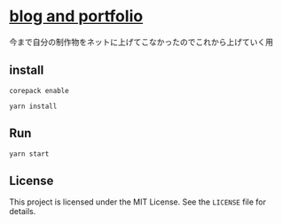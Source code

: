 # [blog and portfolio](https://rieogen.netlify.app)
今まで自分の制作物をネットに上げてこなかったのでこれから上げていく用


## install

```
corepack enable
```

```
yarn install
```

## Run

```
yarn start
```

## License

This project is licensed under the MIT License. See the `LICENSE` file for details.

